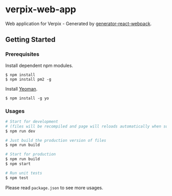 # verpix-web-app
Web application for Verpix - Generated by [generator-react-webpack](https://github.com/newtriks/generator-react-webpack).

## Getting Started

### Prerequisites

Install dependent npm modules.
```
$ npm install
$ npm install pm2 -g
```

Install [Yeoman](http://yeoman.io/).
```
$ npm install -g yo
```

### Usages
```bash
# Start for development
# (files will be recompiled and page will reloads automatically when source files are updated)
$ npm run dev 

# Just build the production version of files
$ npm run build

# Start for production
$ npm run build
$ npm start

# Run unit tests
$ npm test
```
Please read `package.json` to see more usages.
